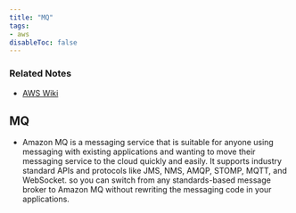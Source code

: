 ```yaml
---
title: "MQ"
tags:
- aws
disableToc: false
---
```


### Related Notes
- [AWS Wiki](/notes/aws/aws-wiki.md)

## **MQ**
- Amazon MQ is a messaging service that is suitable for anyone using messaging with existing applications and wanting to move their messaging service to the cloud quickly and easily. It supports industry standard APIs and protocols like JMS, NMS, AMQP, STOMP, MQTT, and WebSocket. so you can switch from any standards-based message broker to Amazon MQ without rewriting the messaging code in your applications. 